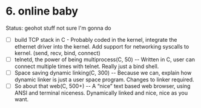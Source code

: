 # 6. online baby

Status: geohot stuff not sure I'm gonna do

- [ ]  build TCP stack in C - Probably coded in the kernel, integrate the ethernet driver into the kernel. Add support for networking syscalls to kernel. (send, recv, bind, connect)
- [ ]  telnetd, the power of being multiprocess(C, 50) -- Written in C, user can connect multiple times with telnet. Really just a bind shell.
- [ ]  Space saving dynamic linking(C, 300) -- Because we can, explain how dynamic linker is just a user space program. Changes to linker required.
- [ ]  So about that web(C, 500+) -- A “nice” text based web browser, using ANSI and terminal niceness. Dynamically linked and nice, nice as you want.